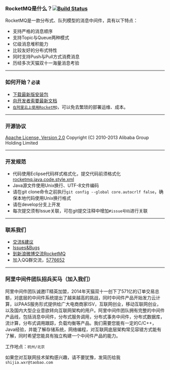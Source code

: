 ### RocketMQ是什么？[![Build Status](https://travis-ci.org/alibaba/RocketMQ.svg?branch=develop)](https://travis-ci.org/alibaba/RocketMQ)
RocketMQ是一款分布式、队列模型的消息中间件，具有以下特点：

* 支持严格的消息顺序
* 支持Topic与Queue两种模式
* 亿级消息堆积能力
* 比较友好的分布式特性
* 同时支持Push与Pull方式消费消息
* 历经多次天猫双十一海量消息考验

----------

### 如何开始？`必读`
* [下载最新版安装包](https://github.com/alibaba/RocketMQ/releases)
* [向开发者索要最新文档](https://github.com/alibaba/RocketMQ/issues/1)
* [`在阿里云上使用RocketMQ`](http://www.aliyun.com/product/ons)，可以免去繁琐的部署运维、成本。


----------

### 开源协议
[Apache License, Version 2.0](http://www.apache.org/licenses/LICENSE-2.0.html) Copyright (C) 2010-2013 Alibaba Group Holding Limited

----------

### 开发规范
* 代码使用Eclipse代码样式格式化，提交代码前须格式化[rocketmq.java.code.style.xml](https://github.com/alibaba/RocketMQ/blob/master/docs/rocketmq.java.code.style.xml)
* Java源文件使用Unix换行、UTF-8文件编码
* 请在git clone命令之前执行`git config --global core.autocrlf false`，确保本地代码使用Unix换行格式
* 请在develop分支上开发
* 每次提交须有Issue关联，可在git提交注释中增加`#issue号码`进行关联

----------

### 联系我们
* [交流&建议](https://groups.google.com/forum/?hl=en#!forum/rocketmq)
* [Issues&Bugs](https://github.com/alibaba/RocketMQ/issues/new)
* [到新浪微博交流RocketMQ](http://q.weibo.com/1628465)
* 加入QQ群交流，[5776652](http://url.cn/Knxm0o)

----------

### 阿里中间件团队招兵买马（加入我们）

阿里中间件团队诚邀IT精英加盟，2014年天猫双十一创下了571亿的订单交易总额，对底层的中间件系统提出了越来越高的挑战，同时中间件产品开始发力云计算，以PAAS服务形式提供给广大电商商家ISV，互联网创业，移动互联网创业，以及国内大型企业意欲转向互联网架构的用户。阿里中间件团队拥有完整的中间件产品线，包括消息中间件，分布式服务调用，分布式事务中间件，分布式数据库，流计算，分布式调用跟踪，负载均衡等产品。我们需要您能有一定的C/C++，Java经验，并能了解存储系统，网络编程，对互联网底层架构常见容错方式能有了解，同时希望您能具有独立构建一个中间件产品的能力。

工作地点：`杭州/北京`

如果您对互联网技术架构感兴趣，请不要犹豫，发简历给我 `shijia.wxr@taobao.com`


